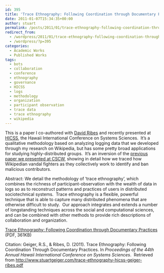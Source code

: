 ```yaml
---
id: 395
title: 'Trace Ethnography: Following Coordination through Documentary Practices'
date: 2011-01-07T15:34:35+00:00
author: stuart
permalink: /posts/2011/01/trace-ethnography-following-coordination-through-documentary-practices/
redirect_from:
  - /wordpress/2011/01/trace-ethnography-following-coordination-through-documentary-practices/
  - /wordpress/?p=395
categories:
  - Academic Works
  - Published Works
tags:
  - bots
  - collaboration
  - conference
  - ethnography
  - governance
  - HICSS
  - logs
  - methodology
  - organization
  - participant observation
  - trace data
  - trace ethnography
  - wikipedia
---
```

This is a paper I co-authored with [David Ribes](http://www.davidribes.com) and recently presented at <a href="http://www.hicss.hawaii.edu" target="_blank">HICSS</a>, the Hawaii International Conference on Systems Sciences.  It&#8217;s a qualitative methodology based on analyzing logging data that we developed through my research on Wikipedia, but has some pretty broad applications for studying highly-distributed groups.  It&#8217;s an inversion of the [previous paper we presented at CSCW](http://www.stuartgeiger.com/wordpress/academic-works/2009/10/28/the-work-of-sustaining-order-in-wikipedia-the-banning-of-a-vandal/), showing in detail how we traced how Wikipedian vandal fighters as they collectively work to identify and ban malicious contributors.

Abstract: We detail the methodology of ‘trace ethnography’, which combines the richness of participant-observation with the wealth of data in logs so as to reconstruct patterns and practices of users in distributed sociotechnical systems.  Trace ethnography is a flexible, powerful technique that is able to capture many distributed phenomena that are otherwise difficult to study.  Our approach integrates and extends a number of longstanding techniques across the social and computational sciences, and can be combined with other methods to provide rich descriptions of collaboration and organization.

<a href="http://www.stuartgeiger.com/trace-ethnography-hicss-geiger-ribes.pdf" target="_blank">Trace Ethnography: Following Coordination through Documentary Practices</a> (PDF, 361KB)

Citation: Geiger, R.S., & Ribes, D. (2011). Trace Ethnography: Following Coordination Through Documentary Practices. In _Proceedings of the 44th Annual Hawaii International Conference on Systems Sciences_.  Retrieved from http://www.stuartgeiger.com/trace-ethnography-hicss-geiger-ribes.pdf